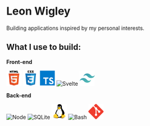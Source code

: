 # Leon Wigley

Building applications inspired by my personal interests.

<!--
<a href="https://x.com/leonwigley"><img src="https://img.shields.io/badge/X/Twitter-202020?style=for-the-badge&logo=x&logoColor=white" alt="X / Twitter"></a>
<a href="https://linkedin.com/in/leonwigley"><img src="https://img.shields.io/badge/LinkedIn-202020?style=for-the-badge&logo=LinkedIn&logoColor=white" alt="LinkedIn"></a>
<a href="https://github.com/leonwigley"><img src="https://img.shields.io/badge/GitHub-202020?style=for-the-badge&logo=github&logoColor=white" alt="GitHub"></a>
<a href="https://leetcode.com/leonwigley"><img src="https://img.shields.io/badge/leetcode-202020?style=for-the-badge&logo=leetcode&logoColor=white" alt="LeetCode"></a>
<a href="https://chess.com/member/leonwigley"><img src="https://img.shields.io/badge/Chess-202020?style=for-the-badge&logo=chessdotcom&logoColor=white" alt="Chess"></a>
<a href="https://instagram.com/leonwigley/"><img src="https://img.shields.io/badge/Instagram-202020?style=for-the-badge&logo=Instagram&logoColor=white" alt="Instagram"></a>
<a href="https://tiktok.com/@leonwigley/"><img src="https://img.shields.io/badge/TikTok-202020?style=for-the-badge&logo=TikTok&logoColor=white" alt="TikTok"></a>
<a href="https://youtube.com/@leonwigley/"><img src="https://img.shields.io/badge/YouTube-202020?style=for-the-badge&logo=YouTube&logoColor=white" alt="YouTube"></a>
-->

## What I use to build:

**Front-end**
<div>
<img src="https://raw.githubusercontent.com/teamedwardforever/Readme-Generator/71f25dd8b98329b168142a6b782a107b75eab178/svg/Skills/Frontend/html5-original-wordmark.svg" alt="HTML" width="auto" height="40"/>
<img src="https://raw.githubusercontent.com/teamedwardforever/Readme-Generator/71f25dd8b98329b168142a6b782a107b75eab178/svg/Skills/Frontend/css3-original-wordmark.svg" alt="CSS" width="auto" height="40"/>
<img src="https://raw.githubusercontent.com/teamedwardforever/Readme-Generator/71f25dd8b98329b168142a6b782a107b75eab178/svg/Skills/Languages/typescript-original.svg" alt="TypeScript" width="auto" height="40"/>
<img src="https://upload.wikimedia.org/wikipedia/commons/1/1b/Svelte_Logo.svg" alt="Svelte" width="auto" height="40"/>
<img src="https://raw.githubusercontent.com/teamedwardforever/Readme-Generator/71f25dd8b98329b168142a6b782a107b75eab178/svg/Skills/Frontend/tailwindcss-icon.svg" alt="TailwindCSS" width="auto" height="40"/>
</div>

**Back-end**
<div>
<img src="https://upload.wikimedia.org/wikipedia/commons/d/d9/Node.js_logo.svg" alt="Node" width="auto" height="40"/>
<img src="https://www.vectorlogo.zone/logos/sqlite/sqlite-icon.svg" alt="SQLite" width="auto" height="40"/>
<img src="https://raw.githubusercontent.com/teamedwardforever/Readme-Generator/71f25dd8b98329b168142a6b782a107b75eab178/svg/Skills/Other/linux-original.svg" alt="Linux" width="auto" height="40"/>
<img src="https://bashlogo.com/img/symbol/svg/full_colored_dark.svg" alt="Bash" width="auto" height="40"/>
<img src="https://raw.githubusercontent.com/teamedwardforever/Readme-Generator/71f25dd8b98329b168142a6b782a107b75eab178/svg/Skills/Other/git-scm-icon.svg" alt="Git" width="auto" height="40"/>
</div>
